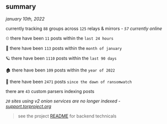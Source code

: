 
## summary
_january 10th, 2022_

currently tracking `88` groups across `125` relays & mirrors - _`57` currently online_

⏲ there have been `11` posts within the `last 24 hours`

🦈 there have been `113` posts within the `month of january`

🪐 there have been `1110` posts within the `last 90 days`

🏚 there have been `109` posts within the `year of 2022`

🦕 there have been `2471` posts `since the dawn of ransomwatch`

there are `43` custom parsers indexing posts

_`20` sites using v2 onion services are no longer indexed - [support.torproject.org](https://support.torproject.org/onionservices/v2-deprecation/)_

> see the project [README](https://github.com/thetanz/ransomwatch#ransomwatch--) for backend technicals
